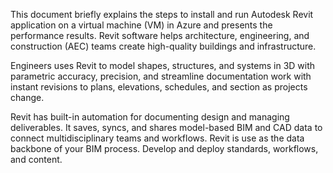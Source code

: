 This document briefly explains the steps to install and run Autodesk Revit application on a virtual machine (VM) in Azure and presents the performance results. Revit software helps architecture, engineering, and construction (AEC) teams create high-quality buildings and infrastructure.

Engineers uses Revit to model shapes, structures, and systems in 3D with parametric accuracy, precision, and streamline documentation work with instant revisions to plans, elevations, schedules, and section as projects change. 

Revit has built-in automation for documenting design and managing deliverables. It saves, syncs, and shares model-based BIM and CAD data to connect multidisciplinary teams and workflows. Revit is use as the data backbone of your BIM process. Develop and deploy standards, workflows, and content.
